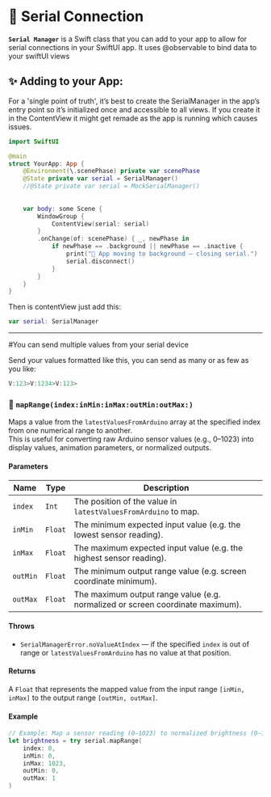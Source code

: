 # 🚠 Serial Connection 

**`Serial Manager`** is a Swift class that you can add to your app to allow for serial connections in your SwiftUI app. It uses @observable to bind data to your swiftUI views


## ✨ Adding to your App:
For a 'single point of truth', it’s best to create the SerialManager in the app’s entry point so it’s initialized once and accessible to all views. If you create it in the ContentView it might get remade as the app is running which causes issues.

```swift
import SwiftUI

@main
struct YourApp: App {
    @Environment(\.scenePhase) private var scenePhase
    @State private var serial = SerialManager()
    //@State private var serial = MockSerialManager()
    
    
    var body: some Scene {
        WindowGroup {
            ContentView(serial: serial)
        }
        .onChange(of: scenePhase) { _, newPhase in
            if newPhase == .background || newPhase == .inactive {
                print("🛑 App moving to background — closing serial.")
                serial.disconnect()
            }
        }
    }
}
```

Then is contentView just add this:
```swift
var serial: SerialManager
```
---

#You can send multiple values from your serial device

Send your values formatted like this, you can send as many or as few as you like:
```swift
V:123>V:1234>V:123>
```
### 🔧 `mapRange(index:inMin:inMax:outMin:outMax:)`

Maps a value from the `latestValuesFromArduino` array at the specified index from one numerical range to another.  
This is useful for converting raw Arduino sensor values (e.g., 0–1023) into display values, animation parameters, or normalized outputs.

#### **Parameters**
| Name | Type | Description |
|------|------|-------------|
| `index` | `Int` | The position of the value in `latestValuesFromArduino` to map. |
| `inMin` | `Float` | The minimum expected input value (e.g. the lowest sensor reading). |
| `inMax` | `Float` | The maximum expected input value (e.g. the highest sensor reading). |
| `outMin` | `Float` | The minimum output range value (e.g. screen coordinate minimum). |
| `outMax` | `Float` | The maximum output range value (e.g. normalized or screen coordinate maximum). |

#### **Throws**
- `SerialManagerError.noValueAtIndex` — if the specified `index` is out of range or `latestValuesFromArduino` has no value at that position.

#### **Returns**
A `Float` that represents the mapped value from the input range `[inMin, inMax]` to the output range `[outMin, outMax]`.

#### **Example**
```swift
// Example: Map a sensor reading (0–1023) to normalized brightness (0–1)
let brightness = try serial.mapRange(
    index: 0,
    inMin: 0,
    inMax: 1023,
    outMin: 0,
    outMax: 1
)
```


